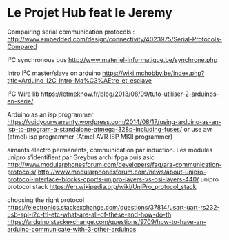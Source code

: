 # Le Projet Hub feat le Jeremy

Compairing serial communication protocols :
http://www.embedded.com/design/connectivity/4023975/Serial-Protocols-Compared

I²C synchronous bus
http://www.materiel-informatique.be/synchrone.php

Intro I²C master/slave on arduino
https://wiki.mchobby.be/index.php?title=Arduino_I2C_Intro-Ma%C3%AEtre_et_esclave

I²C Wire lib
https://letmeknow.fr/blog/2013/08/09/tuto-utiliser-2-arduinos-en-serie/

Arduino as an isp programmer
https://voidyourwarranty.wordpress.com/2014/08/17/using-arduino-as-an-isp-to-program-a-standalone-atmega-328p-including-fuses/
or use avr (atmel) isp programmer (Atmel AVR ISP MKII programmer)

aimants électro permanents, communication par induction.
Les modules unipro s'identifient par Greybus
archi fpga puis asic
http://www.modularphonesforum.com/developers/faq/ara-communication-protocols/
http://www.modularphonesforum.com/news/about-unipro-protocol-interface-blocks-cports-unipro-layers-vs-osi-layers-440/
unipro protocol stack
https://en.wikipedia.org/wiki/UniPro_protocol_stack


choosing the right protocol
https://electronics.stackexchange.com/questions/37814/usart-uart-rs232-usb-spi-i2c-ttl-etc-what-are-all-of-these-and-how-do-th
https://arduino.stackexchange.com/questions/9709/how-to-have-an-arduino-communicate-with-3-other-arduinos
